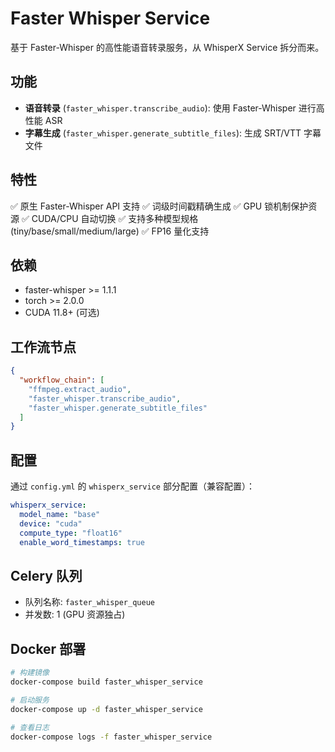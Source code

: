 # Faster Whisper Service

基于 Faster-Whisper 的高性能语音转录服务，从 WhisperX Service 拆分而来。

## 功能

- **语音转录** (`faster_whisper.transcribe_audio`): 使用 Faster-Whisper 进行高性能 ASR
- **字幕生成** (`faster_whisper.generate_subtitle_files`): 生成 SRT/VTT 字幕文件

## 特性

✅ 原生 Faster-Whisper API 支持
✅ 词级时间戳精确生成
✅ GPU 锁机制保护资源
✅ CUDA/CPU 自动切换
✅ 支持多种模型规格 (tiny/base/small/medium/large)
✅ FP16 量化支持

## 依赖

- faster-whisper >= 1.1.1
- torch >= 2.0.0
- CUDA 11.8+ (可选)

## 工作流节点

```json
{
  "workflow_chain": [
    "ffmpeg.extract_audio",
    "faster_whisper.transcribe_audio",
    "faster_whisper.generate_subtitle_files"
  ]
}
```

## 配置

通过 `config.yml` 的 `whisperx_service` 部分配置（兼容配置）：

```yaml
whisperx_service:
  model_name: "base"
  device: "cuda"
  compute_type: "float16"
  enable_word_timestamps: true
```

## Celery 队列

- 队列名称: `faster_whisper_queue`
- 并发数: 1 (GPU 资源独占)

## Docker 部署

```bash
# 构建镜像
docker-compose build faster_whisper_service

# 启动服务
docker-compose up -d faster_whisper_service

# 查看日志
docker-compose logs -f faster_whisper_service
```
